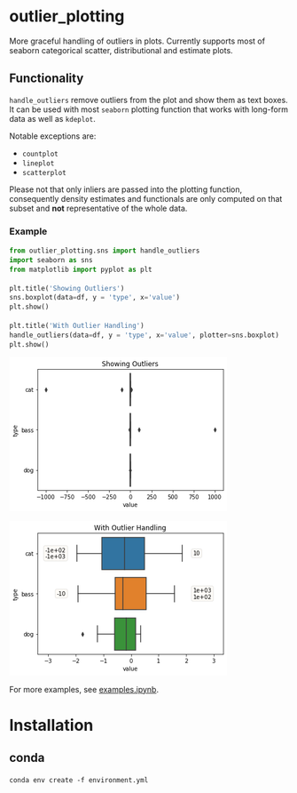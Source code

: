 # outlier_plotting
More graceful handling of outliers in plots. Currently supports most of seaborn categorical scatter, distributional and estimate plots.

## Functionality

`handle_outliers` remove outliers from the plot and show them as text boxes. It can be used with most `seaborn` plotting function that works with long-form data as well as `kdeplot`.

Notable exceptions are:

- `countplot`
- `lineplot`
- `scatterplot`

Please not that only inliers are passed into the plotting function, consequently density estimates and functionals are only computed on that subset and **not** representative of the whole data.

### Example

```python
from outlier_plotting.sns import handle_outliers
import seaborn as sns
from matplotlib import pyplot as plt

plt.title('Showing Outliers')
sns.boxplot(data=df, y = 'type', x='value')
plt.show()

plt.title('With Outlier Handling')
handle_outliers(data=df, y = 'type', x='value', plotter=sns.boxplot)
plt.show()
```


![png](images/output_7_0.png)

![png](images/output_7_1.png)

For more examples, see [examples.ipynb](https://github.com/wendli01/outlier_plotting/blob/master/examples.ipynb).


# Installation

## conda

`conda env create -f environment.yml`

